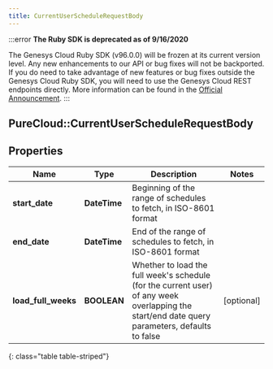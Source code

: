 ```yaml
---
title: CurrentUserScheduleRequestBody
---
```


:::error
**The Ruby SDK is deprecated as of 9/16/2020**

The Genesys Cloud Ruby SDK (v96.0.0) will be frozen at its current version level. Any new enhancements to our API or bug fixes will not be backported. If you do need to take advantage of new features or bug fixes outside the Genesys Cloud Ruby SDK, you will need to use the Genesys Cloud REST endpoints directly. More information can be found in the [Official Announcement](https://developer.mypurecloud.com/forum/t/announcement-genesys-cloud-ruby-sdk-end-of-life/8850).
:::


## PureCloud::CurrentUserScheduleRequestBody

## Properties

|Name | Type | Description | Notes|
|------------ | ------------- | ------------- | -------------|
| **start_date** | **DateTime** | Beginning of the range of schedules to fetch, in ISO-8601 format | |
| **end_date** | **DateTime** | End of the range of schedules to fetch, in ISO-8601 format | |
| **load_full_weeks** | **BOOLEAN** | Whether to load the full week&#39;s schedule (for the current user) of any week overlapping the start/end date query parameters, defaults to false | [optional] |
{: class="table table-striped"}


